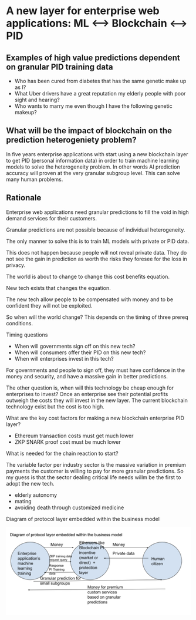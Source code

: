 # A new layer for enterprise web applications: ML <--> Blockchain <--> PID

## Examples of high value predictions dependent on granular PID training data

- Who has been cured from diabetes that has the same genetic make up as I?
- What Uber drivers have a great reputation my elderly people with poor sight and hearing?
- Who wants to marry me even though I have the following genetic makeup?

## What will be the impact of blockchain on the prediction heterogeniety problem?

In five years enterprise applications with start using a new blockchain layer to get PID (personal information data) in order to train machine learning models to solve the heterogeneity problem. In other words AI prediction accuracy will proven at the very granular subgroup level. This can solve many human problems.

## Rationale

Enterprise web applications need granular predictions to fill the void in high demand services for their customers. 

Granular predictions are not possible because of individual heterogeneity.

The only manner to solve this is to train ML models with private or PID data.

This does not happen because people will not reveal private data. They do not see the gain in prediction as worth the risks they foresee for the loss in privacy.

The world is about to change to change this cost benefits equation.


New tech exists that changes the equation. 

The new tech allow people to be compensated with money and to be confident they will not be exploited.

So when will the world change? This depends on the timing of three prereq conditions. 

Timing questions

- When will governments sign off on this new tech?
- When will consumers offer their PID on this new tech?
- When will enterprises invest in this tech?

For governments and people to sign off, they must have confidence in the money and security, and have a massive gain in better predictions.

The other question is, when will this technology be cheap enough for enterprises to invest?
Once an enterprise see their potential profits outweigh the costs they will invest in the new layer. 
The current blockchain technology exist but the cost is too high. 

What are the key cost factors for making a new blockchain enterprise PID layer? 

- Ethereum transaction costs must get much lower
- ZKP SNARK proof cost must be much lower


What is needed for the chain reaction to start?

The variable factor per industry sector is the massive variation in premium payments the customer is willing to pay for more granular predictions. So my guess is that the sector dealing critical life needs willm be the first to adopt the new tech.

- elderly autonomy
- mating
- avoiding death through customized medicine


Diagram of protocol layer embedded within the business model

![alt text](new-layer.png)

